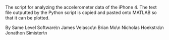 The script for analyzing the accelerometer data of the iPhone 4.
The text file outputted by the Python script is copied and pasted
onto MATLAB so that it can be plotted.

By Same Level Software\n
James Velasco\n
Brian Mo\n
Nicholas Hoekstra\n
Jonathon Simister\n